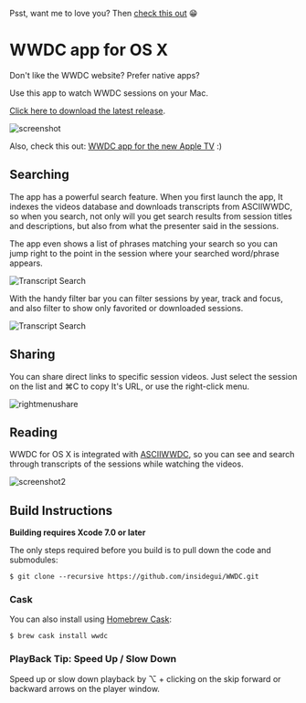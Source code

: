 Psst, want me to love you? Then [check this out](https://getbrowserhub.com) 😁

# WWDC app for OS X

Don't like the WWDC website? Prefer native apps?

Use this app to watch WWDC sessions on your Mac.

[Click here to download the latest release](https://raw.githubusercontent.com/insidegui/WWDC/master/Releases/WWDC_latest.zip).

![screenshot](https://raw.githubusercontent.com/insidegui/WWDC/master/screenshots/screenshot.png)

Also, check this out: [WWDC app for the new Apple TV](https://github.com/insidegui/WWDC-tvOS) :)

## Searching

The app has a powerful search feature. When you first launch the app, It indexes the videos database and downloads transcripts from ASCIIWWDC, so when you search, not only will you get search results from session titles and descriptions, but also from what the presenter said in the sessions.

The app even shows a list of phrases matching your search so you can jump right to the point in the session where your searched word/phrase appears.

![Transcript Search](https://raw.githubusercontent.com/insidegui/WWDC/master/screenshots/transcriptsearch.png)

With the handy filter bar you can filter sessions by year, track and focus, and also filter to show only favorited or downloaded sessions.

![Transcript Search](https://raw.githubusercontent.com/insidegui/WWDC/master/screenshots/filterbar.png)
	
## Sharing

You can share direct links to specific session videos. Just select the session on the list and ⌘C to copy It's URL, or use the right-click menu.

![rightmenushare](https://raw.githubusercontent.com/insidegui/WWDC/master/screenshots/rightmenushare.png)

## Reading

WWDC for OS X is integrated with [ASCIIWWDC](http://asciiwwdc.com), so you can see and search through transcripts of the sessions while watching the videos.

![screenshot2](https://raw.githubusercontent.com/insidegui/WWDC/master/screenshots/screenshot2.png)

## Build Instructions

**Building requires Xcode 7.0 or later**

The only steps required before you build is to pull down the code and submodules:

	$ git clone --recursive https://github.com/insidegui/WWDC.git

### Cask

You can also install using [Homebrew Cask](http://caskroom.io):

	$ brew cask install wwdc
	
### PlayBack Tip: Speed Up / Slow Down

Speed up or slow down playback by ⌥ + clicking on the skip forward or backward arrows on the player window.
